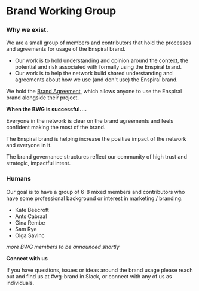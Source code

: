 Brand Working Group
===================

### Why we exist.

We are a small group of members and contributors that hold the processes and agreements for usage of the Enspiral brand.

* Our work is to hold understanding and opinion around the context, the potential and risk associated with formally using the Enspiral brand.
* Our work is to help the network build shared understanding and agreements about how we use (and don't use) the Enspiral brand.

We hold the [Brand Agreement](/agreements/brand.md), which allows anyone to use the Enspiral brand alongside their project.

**When the BWG is successful....**

Everyone in the network is clear on the brand agreements and feels confident making the most of the brand.

The Enspiral brand is helping increase the positive impact of the network and everyone in it.

The brand governance structures reflect our community of high trust and strategic, impactful intent.


### Humans

Our goal is to have a group of 6-8 mixed members and contributors who have some professional background or interest in marketing / branding.

* Kate Beecroft
* Ants Cabraal
* Gina Rembe
* Sam Rye
* Olga Savinc

*more BWG members to be announced shortly*

**Connect with us**

If you have questions, issues or ideas around the brand usage please reach out and find us at #wg-brand in Slack, or connect with any of us as individuals.
